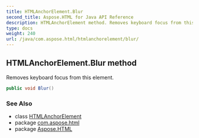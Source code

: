 ```yaml
---
title: HTMLAnchorElement.Blur
second_title: Aspose.HTML for Java API Reference
description: HTMLAnchorElement method. Removes keyboard focus from this element
type: docs
weight: 240
url: /java/com.aspose.html/htmlanchorelement/blur/
---
```

## HTMLAnchorElement.Blur method

Removes keyboard focus from this element.

```java
public void Blur()
```

### See Also

* class [HTMLAnchorElement](../)
* package [com.aspose.html](../../htmlanchorelement/)
* package [Aspose.HTML](../../../)

